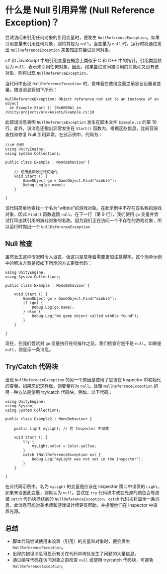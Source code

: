 # 什么是 Null 引用异常 (Null Reference Exception)？

尝试访问未引用任何对象的引用变量时，便发生 `NullReferenceException`。如果引用变量未引用任何对象，则将其视为 `null`。当变量为 `null` 时，运行时将通过发出 `NullReferenceException` 来告知正在尝试访问对象。

c# 和 JavaScript 中的引用变量在概念上类似于 C 和 C++ 中的指针。引用类型默认为 `null`，表示未引用任何对象。因此，如果尝试访问被引用的对象而又没有该对象，则将出现 `NullReferenceException`。

当代码中出现 `NullReferenceException` 时，意味着在使用变量之前忘记设置该变量。错误消息将如下所示：

    NullReferenceException: Object reference not set to an instance of an object
      at Example.Start () [0x0000b] in /Unity/projects/nre/Assets/Example.cs:10

此错误消息表明 `NullReferenceException` 发生在脚本文件 `Example.cs` 的第 10 行。此外，该消息还指出异常发生在 `Start()` 函数内。根据这些信息，比较容易查找和修复 Null 引用异常。在此示例中，代码为：

    //c# 示例
    using UnityEngine;
    using System.Collections;

    public class Example : MonoBehaviour {

    	// 使用此函数进行初始化
        void Start () {
    	    GameObject go = GameObject.Find("wibble");
    		Debug.Log(go.name);
    	}

    }

该代码简单地查找一个名为“wibble”的游戏对象。在此示例中不存在该名称的游戏对象，因此 `Find()` 函数返回 `null`。在下一行（第 9 行），我们使用 `go` 变量并尝试打印出其引用的游戏对象的名称。因为我们正在访问一个不存在的游戏对象，所以运行时抛出一个 `NullReferenceException`

Null 检查
-----------
虽然发生这种情况时令人沮丧，但这只是意味着需要更加注意脚本。这个简单示例中的解决方案是按如下所示的方式更改代码：

    using UnityEngine;
    using System.Collections;

    public class Example : MonoBehaviour {

    	void Start () {
        	GameObject go = GameObject.Find("wibble");
    	    if (go) {
    		    Debug.Log(go.name);
    		} else {
    			Debug.Log("No game object called wibble found");
    		}
    	}
	
    }

现在，在我们尝试对 `go` 变量执行任何操作之前，我们检查它是不是 `null`。如果是 `null`，则显示一条消息。

Try/Catch 代码块
----------------
出现 `NullReferenceException` 的另一个原因是使用了应该在 Inspector 中初始化的变量。如果忘记这样做，则变量将为 `null`。处理 `NullReferenceException` 的另一种方法是使用 try/catch 代码块。例如，以下代码：


    using UnityEngine;
    using System;
    using System.Collections;

    public class Example2 : MonoBehaviour {

    	public Light myLight; // 在 Inspector 中设置

        void Start () {
    	    try {
    		    myLight.color = Color.yellow;
    		}		
    		catch (NullReferenceException ex) {
        		Debug.Log("myLight was not set in the inspector");
    	    }
        }

    }

在此代码示例中，名为 `myLight` 的变量是应该在 Inspector 窗口中设置的 `Light`。如果未设置此变量，则默认为 `null`。尝试在 `try` 代码块中改变光源的颜色会导致被 `catch` 代码块捕获到的 `NullReferenceException`。`catch` 代码块将显示一条消息，此消息可能对美术师和游戏设计师更有帮助，并提醒他们在 Inspector 中设置光源。

总结
-------

* 脚本代码尝试使用未设置（引用）的变量和对象时，便会发生 `NullReferenceException`。
* 出现的错误消息可显示有关在代码中何处发生了问题的大量信息。
* 通过编写代码在访问对象之前检查 `null` 或使用 try/catch 代码块，可避免 `NullReferenceException`。
